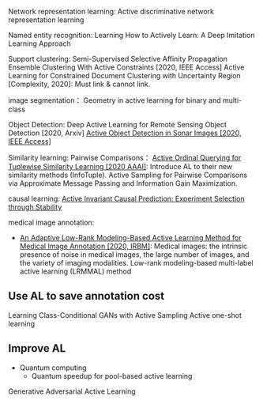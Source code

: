 Network representation learning:
Active discriminative network representation learning

Named entity recognition: 
Learning How to Actively Learn: A Deep Imitation Learning Approach

Support clustering: 
Semi-Supervised Selective Affinity Propagation Ensemble Clustering With Active Constraints [2020, IEEE Access]
Active Learning for Constrained Document Clustering with Uncertainty Region [Complexity, 2020]: Must link & cannot link.

image segmentation：
Geometry in active learning for binary and multi-class 

Object Detection: 
Deep Active Learning for Remote Sensing Object Detection [2020, Arxiv]
[Active Object Detection in Sonar Images [2020, IEEE Access]](https://ieeexplore.ieee.org/stamp/stamp.jsp?arnumber=9106398)

Similarity learning: Pairwise Comparisons：
[Active Ordinal Querying for Tuplewise Similarity Learning [2020 AAAI]](https://www.aaai.org/Papers/AAAI/2020GB/AAAI-CanalG.9650.pdf): Introduce AL to their new similarity methods (InfoTuple).
Active Sampling for Pairwise Comparisons via Approximate Message Passing and Information Gain Maximization.

causal learning:
[Active Invariant Causal Prediction: Experiment Selection through Stability](https://arxiv.org/pdf/2006.05690.pdf)

medical image annotation:
- [An Adaptive Low-Rank Modeling-Based Active Learning Method for Medical Image Annotation [2020, IRBM]](https://www.sciencedirect.com/science/article/pii/S1959031820301056): 
  Medical images: the intrinsic presence of noise in medical images, the large number of images, and the variety of imaging modalities. Low-rank modeling-based multi-label active learning (LRMMAL) method


## Use AL to save annotation cost
Learning Class-Conditional GANs with Active Sampling
Active one-shot learning


## Improve AL
- Quantum computing
  - Quantum speedup for pool-based active learning

Generative Adversarial Active Learning